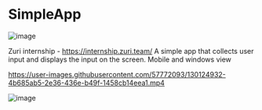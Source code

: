 # SimpleApp
![image](https://user-images.githubusercontent.com/57772093/130040122-411275dc-52e0-4a3e-8764-1948f0ace92d.png)

Zuri internship - https://internship.zuri.team/
A simple app that collects user input and displays the input on the screen.
Mobile and windows view





https://user-images.githubusercontent.com/57772093/130124932-4b685ab5-2e36-436e-b49f-1458cb14eea1.mp4

![image](https://user-images.githubusercontent.com/57772093/130125156-e489c210-c4c1-4473-ae86-0e4c6c185184.png)



